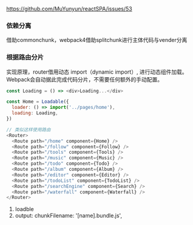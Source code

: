 https://github.com/MuYunyun/reactSPA/issues/53

### 依赖分离

借助commonchunk，webpack4借助splitchunk进行主体代码与vender分离

### 根据路由分片
实现原理，router借用动态 import（dynamic import）, 进行动态组件加载。Webpack会自动据此完成代码分片，不需要任何额外的手动配置。

```javascript
const Loading = () => <div>Loading...</div>

const Home = Loadable({
  loader: () => import('../pages/home'),
  loading: Loading,
})

// 类似这样使用路由
<Router>
  <Route path="/home" component={Home} />
  <Route path="/follow" component={Follow} />
  <Route path="/tools" component={Tools} />
  <Route path="/music" component={Music} />
  <Route path="/todo" component={Todo} />
  <Route path="/album" component={Album} />
  <Route path="/editor" component={Editor} />
  <Route path="/todoList" component={TodoList} />
  <Route path="/searchEngine" component={Search} />
  <Route path="/waterfall" component={Waterfall} />
</Router>
```


1. loadble
2. output: chunkFilename: '[name].bundle.js',